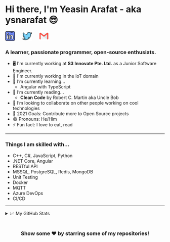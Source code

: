 <!--
**ysnarafat/ysnarafat** is a ✨ _special_ ✨ repository because its `README.md` (this file) appears on your GitHub profile. 
-->
<h1> Hi there, I'm Yeasin Arafat - aka ysnarafat 😎 </h1>

<p align="left">
<a href="https://www.linkedin.com/in/ysnarafat/" target="_blank"><img src="https://github.com/ysnarafat/ysnarafat/blob/main/assets/linkedin.png?raw=true"  height="30"></a>&nbsp;&nbsp;&nbsp;&nbsp;&nbsp;
<a href="https://twitter.com/MdYeasin10A" target="_blank"><img height="30" src="https://github.com/ysnarafat/ysnarafat/blob/main/assets/twitter.png?raw=true"></a>&nbsp;&nbsp;&nbsp;&nbsp;&nbsp;
<a href="mailto:yeasinarafat10@gmail.com" target="_blank"><img height="30" src="https://github.com/ysnarafat/ysnarafat/blob/main/assets/gmail.png?raw=true"></a>&nbsp;&nbsp;&nbsp;&nbsp;&nbsp;
<!-- <a href="https://facebook.com/y32s5n" target="_blank"><img width="35" height="40" src="https://github.com/ysnarafat/ysnarafat/blob/main/assets/facebook.png?raw=true"></a>&nbsp;&nbsp;&nbsp;&nbsp;&nbsp; -->
</p>

### A learner, passionate programmer, open-source enthusiats. 

<!-- <img src="https://github.com/ysnarafat/ysnarafat/assets/Hi.gif" width="29px"> -->

- 🖥️ I'm currently working at <b>S3 Innovate Pte. Ltd.</b> as a Junior Software Engineer.  <!-- Responsible for...  - Developing API for IoT Devices  - MQTT   -->
- 🔨 I'm currently working in the IoT domain
- 🌱 I’m currently learning...
  - Angular with TypeScript 
- 📘 I’m currently reading...
  - <b>Clean Code</b> by Robert C. Martin aka Uncle Bob
- 👯 I’m looking to collaborate on other people working on cool technologies
- 🥅 2021 Goals: Contribute more to Open Source projects
- 😄 Pronouns: He/Him
- ⚡ Fun fact: I love to eat, read

<!-- - 🔭 I’m currently working on a project named [Personalized-Job-Board](https://github.com/ysnarafat/Personalized-Job-Board) -->


<!-- - 📫 How to reach me: ... -->

<!-- - 💬 Ask me about ... -->
<!--- 🔭 I’m currently working on ... -->

<hr>

### Things I am skilled with...
  - C++, C#, JavaScript, Python
  - .NET Core, Angular
  - RESTful API
  - MSSQL, PostgreSQL, Redis, MongoDB
  - Unit Testing
  - Docker
  - MQTT
  - Azure DevOps
  - CI/CD




<!--   
<p>
  [<img align="left" alt="Visual Studio Code" width="26px" src="https://raw.githubusercontent.com/github/explore/80688e429a7d4ef2fca1e82350fe8e3517d3494d/topics/visual-studio-code/visual-studio-code.png" />]&nbsp;
[<img align="left" alt="HTML5" width="26px" src="https://raw.githubusercontent.com/github/explore/80688e429a7d4ef2fca1e82350fe8e3517d3494d/topics/html/html.png" />]&nbsp;
[<img align="left" alt="CSS3" width="26px" src="https://raw.githubusercontent.com/github/explore/80688e429a7d4ef2fca1e82350fe8e3517d3494d/topics/css/css.png" />]
[<img align="left" alt="JavaScript" width="26px" src="https://raw.githubusercontent.com/github/explore/80688e429a7d4ef2fca1e82350fe8e3517d3494d/topics/javascript/javascript.png" />]
[<img align="left" alt="React" width="26px" src="https://raw.githubusercontent.com/github/explore/80688e429a7d4ef2fca1e82350fe8e3517d3494d/topics/react/react.png" />]
<img align="left" alt="SQL" width="26px" src="https://raw.githubusercontent.com/github/explore/80688e429a7d4ef2fca1e82350fe8e3517d3494d/topics/sql/sql.png" />]
[<img align="left" alt="MySQL" width="26px" src="https://raw.githubusercontent.com/github/explore/80688e429a7d4ef2fca1e82350fe8e3517d3494d/topics/mysql/mysql.png" />]
[<img align="left" alt="MongoDB" width="26px" src="https://raw.githubusercontent.com/github/explore/80688e429a7d4ef2fca1e82350fe8e3517d3494d/topics/mongodb/mongodb.png" />]
[<img align="left" alt="Git" width="26px" src="https://raw.githubusercontent.com/github/explore/80688e429a7d4ef2fca1e82350fe8e3517d3494d/topics/git/git.png" />]
[<img align="left" alt="GitHub" width="26px" src="https://raw.githubusercontent.com/github/explore/78df643247d429f6cc873026c0622819ad797942/topics/github/github.png" />]&nbsp;
[<img align="left" alt="Terminal" width="26px" src="https://raw.githubusercontent.com/github/explore/80688e429a7d4ef2fca1e82350fe8e3517d3494d/topics/terminal/terminal.png" />] -->

<!--
  <img alt="React" src="https://img.shields.io/badge/-React-45b8d8?style=flat-square&logo=react&logoColor=white" />
  <img 
  <img alt="Docker" src="https://img.shields.io/badge/-Docker-46a2f1?style=flat-square&logo=docker&logoColor=white" />
-->
  <!--
  <img alt="github actions" src="https://img.shields.io/badge/-Github_Actions-2088FF?style=flat-square&logo=github-actions&logoColor=white" />
  <img alt="redux" src="https://img.shields.io/badge/-Redux-764ABC?style=flat-square&logo=redux&logoColor=white" />
  <img alt="Nodejs" src="https://img.shields.io/badge/-Nodejs-43853d?style=flat-square&logo=Node.js&logoColor=white" />
  -->
  <!--
  <img alt="git" src="https://img.shields.io/badge/-Git-F05032?style=flat-square&logo=git&logoColor=white" />
  <img alt="MongoDB" src="https://img.shields.io/badge/-MongoDB-13aa52?style=flat-square&logo=mongodb&logoColor=white" />
  -->
  
<hr>

<details>
<summary>📈 My GitHub Stats</summary>

<p align="center"> <img src="https://github-readme-stats.vercel.app/api?username=ysnarafat&show_icons=true&theme=gotham" alt="abhisheknaiidu" />

</details>

<br>

<div align="center">

### Show some ❤️ by starring some of my repositories!

</div>